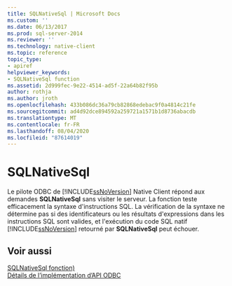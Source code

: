 ```yaml
---
title: SQLNativeSql | Microsoft Docs
ms.custom: ''
ms.date: 06/13/2017
ms.prod: sql-server-2014
ms.reviewer: ''
ms.technology: native-client
ms.topic: reference
topic_type:
- apiref
helpviewer_keywords:
- SQLNativeSql function
ms.assetid: 2d999fec-9e22-4514-ad5f-22a64b82f95b
author: rothja
ms.author: jroth
ms.openlocfilehash: 433b086dc36a79cb82868edebac9f0a4814c21fe
ms.sourcegitcommit: ad4d92dce894592a259721a1571b1d8736abacdb
ms.translationtype: MT
ms.contentlocale: fr-FR
ms.lasthandoff: 08/04/2020
ms.locfileid: "87614019"
---
```

# <a name="sqlnativesql"></a>SQLNativeSql
  Le pilote ODBC de [!INCLUDE[ssNoVersion](../../includes/ssnoversion-md.md)] Native Client répond aux demandes **SQLNativeSql** sans visiter le serveur. La fonction teste efficacement la syntaxe d'instructions SQL. La vérification de la syntaxe ne détermine pas si des identificateurs ou les résultats d'expressions dans les instructions SQL sont valides, et l'exécution du code SQL natif [!INCLUDE[ssNoVersion](../../includes/ssnoversion-md.md)] retourné par **SQLNativeSql** peut échouer.  
  
## <a name="see-also"></a>Voir aussi  
 [SQLNativeSql fonction)](https://go.microsoft.com/fwlink/?LinkID=59358)   
 [Détails de l’implémentation d’API ODBC](odbc-api-implementation-details.md)  
  
  
